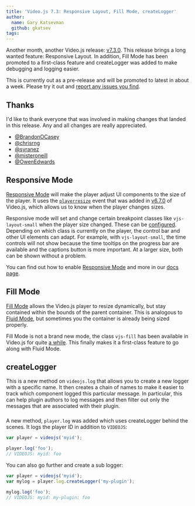 ```yaml
---
title: 'Video.js 7.3: Responsive Layout, Fill Mode, createLogger'
author:
  name: Gary Katsevman
  github: gkatsev
tags:
---
```


Another month, another Video.js release: [v7.3.0][]. This release brings a long wanted feature: Responsive Layout.
In addition, Fill Mode has been promoted to a first-class feature and createLogger was added to make debugging and logging easier.

This is currently out as a pre-release and will be promoted to latest in about a week. Please try it out and [report any issues you find][issues].

## Thanks
I'd like to thank everyone that was involved in making changes that landed in this release. Any and all changes are really appreciated.

- [@BrandonOCasey](https://github.com/BrandonOCasey)
- [@chrisrng](https://github.com/chrisrng)
- [@syranez](https://github.com/syranez)
- [@misteroneill](https://github.com/misteroneill)
- [@OwenEdwards](https://github.com/OwenEdwards)

## Responsive Mode
[Responsive Mode][] will make the player adjust UI components to the size of the player. It uses the [`playerresize`][] event that was added in [v6.7.0][] of Video.js, which allows us to know when the player changes sizes.

Responsive mode will set and change certain breakpoint classes like `vjs-layout-small` when the player size changed. These can be [configured][breakpoints]. Depending on which class is currently on the player, the control bar and other UI elements can adapt. For example, with `vjs-layout-small`, the time controls will not show because the time tooltips on the progress bar are available and the captions button is more important. At a larger size, both can be shown without a problem.

You can find out how to enable [Responsive Mode][] and more in our [docs page][Responsive Mode].

## Fill Mode
[Fill Mode][] allows the Video.js player to resize dynamically, but stay contained within the bounds of the parent container. This is analogous to [Fluid Mode][], but sometimes you the container is already being sized properly.

Fill Mode is not a brand new mode, the class `vjs-fill` has been available in Video.js for quite [a while][commit]. This finally makes it a first-class feature to go along with Fluid Mode.

## createLogger
This is a new method on `videojs.log` that allows you to create a new logger with a specific name. It then creates a chain of names to make it easier to track which component logged this particular message. In particular, this can help plugin authors to log messages and then filter out only the messages that are associated with their plugin.

###
A new method, `player.log` was added which uses createLogger behind the scenes. It logs the player ID in addition to `VIDEOJS`:

```js
var player = videojs('myid');

player.log('foo');
// VIDEOJS: myid: foo
```

You can also go further and create a sub logger:

```js
var player = videojs('myid');
var mylog = player.log.createLogger('my-plugin');

mylog.log('foo');
// VIDEOJS: myid: my-plugin: foo
```

[v6.7.0]: https://github.com/videojs/video.js/releases/tag/v6.7.0
[v7.3.0]: https://github.com/videojs/video.js/releases/tag/v7.3.0
[`playerresize`]: https://github.com/videojs/video.js/pull/4864
[breakpoints]: https://docs.videojs.com/tutorial-layout.html#customizing-breakpoints
[Responsive Mode]: https://docs.videojs.com/tutorial-layout.html#responsive-mode
[Fill Mode]: https://docs.videojs.com/tutorial-layout.html#fill-mode
[Fluid Mode]: https://docs.videojs.com/tutorial-layout.html#fluid-mode
[commit]: https://github.com/videojs/video.js/commit/2fc8968002cf2f40128c39699c3ffbaac73fc9ed#diff-6be43b1f61c2cbcb90c6cb4a762ad527R64
[issues]: https://github.com/videojs/video.js/issues/new
